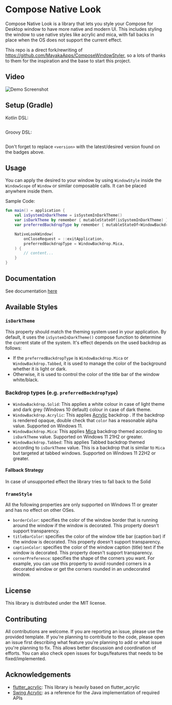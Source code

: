 # Compose Native Look

Compose Native Look is a library that lets you style your Compose for Desktop window to have more native and modern
UI. This includes styling the window to use native styles like acrylic and mica, with fall backs in place when the OS
does not support the current effect.

This repo is a direct fork/rewriting of https://github.com/MayakaApps/ComposeWindowStyler, so a lots of thanks to them 
for the inspiration and the base to start this project.

## Video

![Demo Screenshot](res/demo_preview.gif)

## Setup (Gradle)

Kotlin DSL:

```kotlin
```

Groovy DSL:

```gradle
```

Don't forget to replace `<version>` with the latest/desired version found on the badges above.

## Usage

You can apply the desired to your window by using `WindowStyle` inside the `WindowScope` of `Window` or similar
composable calls. It can be placed anywhere inside them.

Sample Code:

```kotlin
fun main() = application {
    val isSystemInDarkTheme = isSystemInDarkTheme()
    var isDarkTheme by remember { mutableStateOf(isSystemInDarkTheme) }
    var preferredBackdropType by remember { mutableStateOf<WindowBackdrop>(WindowBackdrop.Mica) }

    NativeLookWindow(
        onCloseRequest = ::exitApplication,
        preferredBackdropType = WindowBackdrop.Mica,
    ) {
        // content...
    }
}
```

## Documentation

See documentation [here](https://mayakaapps.github.io/ComposeWindowStyler/index.html)

## Available Styles

### `isDarkTheme`

This property should match the theming system used in your application. By default, it uses the
`isSystemInDarkTheme()` compose function to determine the current state of the system. It's effect depends on the used
backdrop as follows:

* If the `preferredBackdropType` is `WindowBackdrop.Mica` or `WindowBackdrop.Tabbed`, it is used to manage the color of
  the
  background whether it is light or dark.
* Otherwise, it is used to control the color of the title bar of the window white/black.

### Backdrop types (e.g. `preferredBackdropType`)

* `WindowBackdrop.Solid`: This applies a white colour in case of light theme and dark grey (Windows 10 default) colour 
  in case of dark theme.
* `WindowBackdrop.Acrylic`: This
  applies [Acrylic](https://docs.microsoft.com/en-us/windows/apps/design/style/acrylic) backdrop . If the backdrop is 
  rendered opaque, double check that `color` has a reasonable alpha value. Supported on 
  Windows 11.
* `WindowBackdrop.Mica`: This applies [Mica](https://docs.microsoft.com/en-us/windows/apps/design/style/mica) backdrop
  themed according to `isDarkTheme` value. Supported on Windows 11 21H2 or greater.
* `WindowBackdrop.Tabbed`: This applies Tabbed backdrop themed according to `isDarkTheme` value. This is a backdrop that
  is similar to `Mica` but targeted at tabbed windows. Supported on Windows 11 22H2 or greater.

#### Fallback Strategy

In case of unsupported effect the library tries to fall back to the Solid

### `frameStyle`

All the following properties are only supported on Windows 11 or greater and has no effect on other OSes.

* `borderColor`: specifies the color of the window border that is running around the window if the window is decorated.
  This property doesn't support transparency.
* `titleBarColor`: specifies the color of the window title bar (caption bar) if the window is decorated. This property
  doesn't support transparency.
* `captionColor`: specifies the color of the window caption (title) text if the window is decorated. This property
  doesn't support transparency.
* `cornerPreference`: specifies the shape of the corners you want. For example, you can use this property to avoid
  rounded corners in a decorated window or get the corners rounded in an undecorated window.

## License

This library is distributed under the MIT license.

## Contributing

All contributions are welcome. If you are reporting an issue, please use the provided template. If you're planning to
contribute to the code, please open an issue first describing what feature you're planning to add or what issue you're
planning to fix. This allows better discussion and coordination of efforts. You can also check open issues for
bugs/features that needs to be fixed/implemented.

## Acknowledgements

* [flutter_acrylic](https://github.com/alexmercerind/flutter_acrylic): This library is heavily based on flutter_acrylic
* [Swing Acrylic](https://github.com/krlvm/SwingAcrylic): as a reference for the Java implementation of required APIs

